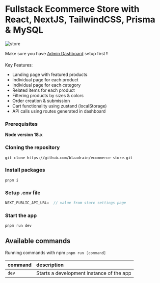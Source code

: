 # Fullstack Ecommerce Store with React, NextJS, TailwindCSS, Prisma & MySQL

![store](https://github.com/blaadrain/ecommerce-store/assets/96272057/43933663-c779-4048-a55c-b6e0f9988612)

Make sure you have [Admin Dashboard](https://github.com/blaadrain/ecommerce-admin) setup first ❗

Key Features:

- Landing page with featured products
- Individual page for each product
- Individual page for each category
- Related items for each product
- Filtering products by sizes & colors
- Order creation & submission
- Cart functionality using zustand (localStorage)
- API calls using routes generated in dashboard

### Prerequisites

**Node version 18.x**

### Cloning the repository

```shell
git clone https://github.com/blaadrain/ecommerce-store.git
```

### Install packages

```shell
pnpm i
```

### Setup .env file


```js
NEXT_PUBLIC_API_URL=  // value from store settings page
```

### Start the app

```shell
pnpm run dev
```

## Available commands

Running commands with npm `pnpm run [command]`

| command         | description                              |
| :-------------- | :--------------------------------------- |
| `dev`           | Starts a development instance of the app |


